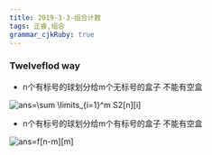 ```yaml
---
title: 2019-3-3-组合计数
tags: 正睿,组合
grammar_cjkRuby: true
---
```


### Twelveflod way
- n个有标号的球划分给m个无标号的盒子 不能有空盒
<img src="https://latex.codecogs.com/gif.latex?ans=\sum&space;\limits_{i=1}^m&space;S2[n][i]" title="ans=\sum \limits_{i=1}^m S2[n][i]" />

- n个有标号的球划分给m个有标号的盒子 不能有空盒
<img src="https://latex.codecogs.com/gif.latex?ans=f[n-m][m]" title="ans=f[n-m][m]" />

